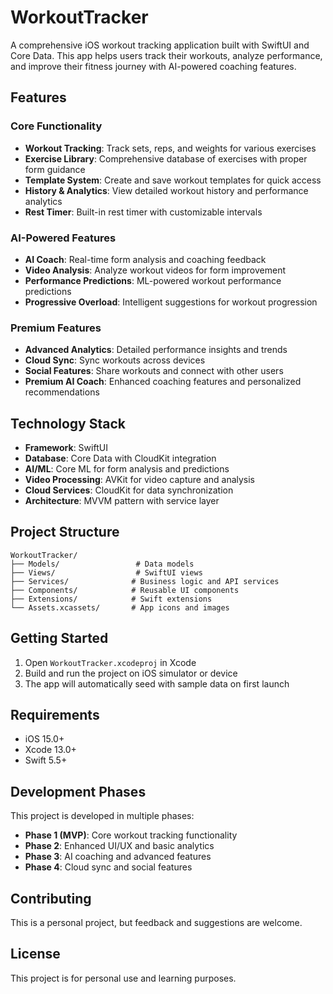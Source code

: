# WorkoutTracker

A comprehensive iOS workout tracking application built with SwiftUI and Core Data. This app helps users track their workouts, analyze performance, and improve their fitness journey with AI-powered coaching features.

## Features

### Core Functionality
- **Workout Tracking**: Track sets, reps, and weights for various exercises
- **Exercise Library**: Comprehensive database of exercises with proper form guidance
- **Template System**: Create and save workout templates for quick access
- **History & Analytics**: View detailed workout history and performance analytics
- **Rest Timer**: Built-in rest timer with customizable intervals

### AI-Powered Features
- **AI Coach**: Real-time form analysis and coaching feedback
- **Video Analysis**: Analyze workout videos for form improvement
- **Performance Predictions**: ML-powered workout performance predictions
- **Progressive Overload**: Intelligent suggestions for workout progression

### Premium Features
- **Advanced Analytics**: Detailed performance insights and trends
- **Cloud Sync**: Sync workouts across devices
- **Social Features**: Share workouts and connect with other users
- **Premium AI Coach**: Enhanced coaching features and personalized recommendations

## Technology Stack

- **Framework**: SwiftUI
- **Database**: Core Data with CloudKit integration
- **AI/ML**: Core ML for form analysis and predictions
- **Video Processing**: AVKit for video capture and analysis
- **Cloud Services**: CloudKit for data synchronization
- **Architecture**: MVVM pattern with service layer

## Project Structure

```
WorkoutTracker/
├── Models/                 # Data models
├── Views/                  # SwiftUI views
├── Services/              # Business logic and API services
├── Components/            # Reusable UI components
├── Extensions/            # Swift extensions
└── Assets.xcassets/       # App icons and images
```

## Getting Started

1. Open `WorkoutTracker.xcodeproj` in Xcode
2. Build and run the project on iOS simulator or device
3. The app will automatically seed with sample data on first launch

## Requirements

- iOS 15.0+
- Xcode 13.0+
- Swift 5.5+

## Development Phases

This project is developed in multiple phases:

- **Phase 1 (MVP)**: Core workout tracking functionality
- **Phase 2**: Enhanced UI/UX and basic analytics
- **Phase 3**: AI coaching and advanced features
- **Phase 4**: Cloud sync and social features

## Contributing

This is a personal project, but feedback and suggestions are welcome.

## License

This project is for personal use and learning purposes.